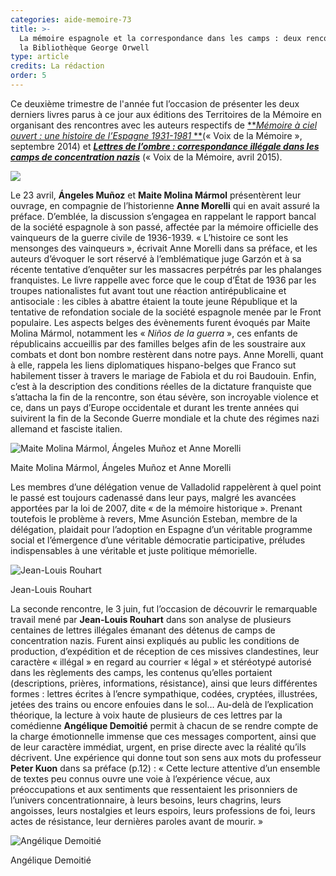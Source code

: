 ```yaml
---
categories: aide-memoire-73
title: >-
  La mémoire espagnole et la correspondance dans les camps : deux rencontres à
  la Bibliothèque George Orwell
type: article
credits: La rédaction
order: 5
---
```

Ce deuxième trimestre de l'année fut l’occasion de présenter les deux derniers livres parus à ce jour aux éditions des Territoires de la Mémoire en organisant des rencontres avec les auteurs respectifs de [**_Mémoire à ciel ouvert : une histoire de l’Espagne 1931-1981_ **](/se-documenter/bibliotheque/la-mediatheque-presente/les-editions/collection-voix-de-la-memoire/1101-memoire-a-ciel-ouvert-une-histoire-de-l-espagne-1931-1981)(« Voix de la Mémoire », septembre 2014) et [**_Lettres de l’ombre : correspondance illégale dans les camps de concentration nazis_**](/se-documenter/bibliotheque/la-mediatheque-presente/les-editions/collection-voix-de-la-memoire/1158-lettres-de-l-ombre-correspondance-illegale-dans-les-camps-de-concentration-nazis) (« Voix de la Mémoire, avril 2015).

![](/assets/uploads/am73_p.3_rencontreespagne1.jpg)

Le 23 avril, **Ángeles Muñoz** et **Maite Molina Mármol** présentèrent leur ouvrage, en compagnie de l’historienne **Anne Morelli** qui en avait assuré la préface. D’emblée, la discussion s’engagea en rappelant le rapport bancal de la société espagnole à son passé, affectée par la mémoire officielle des vainqueurs de la guerre civile de 1936-1939. « L’histoire ce sont les mensonges des vainqueurs », écrivait Anne Morelli dans sa préface, et les auteurs d’évoquer le sort réservé à l’emblématique juge Garzón et à sa récente tentative d’enquêter sur les massacres perpétrés par les phalanges franquistes. Le livre rappelle avec force que le coup d’État de 1936 par les troupes nationalistes fut avant tout une réaction antirépublicaine et antisociale : les cibles à abattre étaient la toute jeune République et la tentative de refondation sociale de la société espagnole menée par le Front populaire. Les aspects belges des évènements furent évoqués par Maite Molina Mármol, notamment les « _Niños de la guerra_ », ces enfants de républicains accueillis par des familles belges afin de les soustraire aux combats et dont bon nombre restèrent dans notre pays. Anne Morelli, quant à elle, rappela les liens diplomatiques hispano-belges que Franco sut habilement tisser à travers le mariage de Fabiola et du roi Baudouin. Enfin, c’est à la description des conditions réelles de la dictature franquiste que s’attacha la fin de la rencontre, son étau sévère, son incroyable violence et ce, dans un pays d’Europe occidentale et durant les trente années qui suivirent la fin de la Seconde Guerre mondiale et la chute des régimes nazi allemand et fasciste italien.

![Maite Molina Mármol, Ángeles Muñoz et Anne Morelli](/assets/uploads/am73_p.3_rencontreespagne2.jpg)

<span class="img-copyright">Maite Molina Mármol, Ángeles Muñoz et Anne Morelli</span>

Les membres d’une délégation venue de Valladolid rappelèrent à quel point le passé est toujours cadenassé dans leur pays, malgré les avancées apportées par la loi de 2007, dite « de la mémoire historique ». Prenant toutefois le problème à revers, Mme Asunción Esteban, membre de la délégation, plaidait pour l’adoption en Espagne d’un véritable programme social et l’émergence d’une véritable démocratie participative, préludes indispensables à une véritable et juste politique mémorielle.

![Jean-Louis Rouhart](/assets/uploads/am73_p.3_rencontrerouhart2.jpg)

<span class="img-copyright">Jean-Louis Rouhart</span>

La seconde rencontre, le 3 juin, fut l’occasion de découvrir le remarquable travail mené par **Jean-Louis Rouhart** dans son analyse de plusieurs centaines de lettres illégales émanant des détenus de camps de concentration nazis. Furent ainsi expliqués au public les conditions de production, d’expédition et de réception de ces missives clandestines, leur caractère « illégal » en regard au courrier « légal » et stéréotypé autorisé dans les règlements des camps, les contenus qu’elles portaient (descriptions, prières, informations, résistance), ainsi que leurs différentes formes : lettres écrites à l’encre sympathique, codées, cryptées, illustrées, jetées des trains ou encore enfouies dans le sol… Au-delà de l’explication théorique, la lecture à voix haute de plusieurs de ces lettres par la comédienne **Angélique Demoitié** permit à chacun de se rendre compte de la charge émotionnelle immense que ces messages comportent, ainsi que de leur caractère immédiat, urgent, en prise directe avec la réalité qu’ils décrivent. Une expérience qui donne tout son sens aux mots du professeur **Peter Kuon** dans sa préface (p.12) : « Cette lecture attentive d’un ensemble de textes peu connus ouvre une voie à l’expérience vécue, aux préoccupations et aux sentiments que ressentaient les prisonniers de l’univers concentrationnaire, à leurs besoins, leurs chagrins, leurs angoisses, leurs nostalgies et leurs espoirs, leurs professions de foi, leurs actes de résistance, leur dernières paroles avant de mourir. »

![Angélique Demoitié](/assets/uploads/am73_p.3_rencontrerouhart1.jpg)

<span class="img-copyright">Angélique Demoitié</span>

